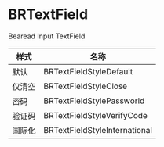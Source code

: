 # BRTextField
Bearead Input TextField

| 样式 | 名称  |
| --- | --- |
| 默认 | BRTextFieldStyleDefault |
| 仅清空 | BRTextFieldStyleClose |
| 密码 | BRTextFieldStylePassworld |
| 验证码 | BRTextFieldStyleVerifyCode |
| 国际化 | BRTextFieldStyleInternational |



